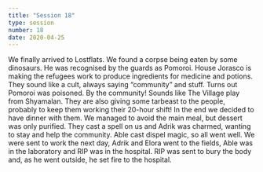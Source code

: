 ```yaml
---
title: "Session 18"
type: session
number: 18
date: 2020-04-25
---
```


We finally arrived to Lostflats. We found a corpse being eaten by some dinosaurs. He was recognised by the guards as Pomoroi. House Jorasco is making the refugees work to produce ingredients for medicine and potions. They sound like a cult, always saying “community” and stuff.
Turns out Pomoroi was poisoned. By the community! Sounds like The Village play from Shyamalan. They are also giving some tarbeast to the people, probably to keep them working their 20-hour shift!
In the end we decided to have dinner with them. We managed to avoid the main meal, but dessert was only purified. They cast a spell on us and Adrik was charmed, wanting to stay and help the community. Able cast dispel magic, so all went well. We were sent to work the next day, Adrik and Elora went to the fields, Able was in the laboratory and RIP was in the hospital. RIP was sent to bury the body and, as he went outside, he set fire to the hospital.
